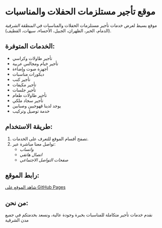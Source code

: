 # موقع تأجير مستلزمات الحفلات والمناسبات

موقع بسيط لعرض خدمات تأجير مستلزمات الحفلات والمناسبات في *المنطقة الشرقية* (الدمام، الخبر، الظهران، الجبيل، الأحساء، سيهات، القطيف).

## الخدمات المتوفرة:

- تأجير طاولات وكراسي
- تأجير خيام ومجالس عربية
- أجهزة صوت وإضاءة
- ديكورات مناسبات
- تأجير كنب
- تأجير مكيفات
- تأجير جلسات
- تأجير طاولات طعام
- تأجير سجاد ملكي
- يوجد لدينا قهوجيين وصبابين
- خدمة توصيل وتركيب

## طريقة الاستخدام:

1. تصفح أقسام الموقع للتعرف على الخدمات.
2. تواصل معنا مباشرة عبر:
   - *واتساب*
   - *اتصال هاتفي*
   - *صفحات التواصل الاجتماعي*

## رابط الموقع:

[شاهد الموقع على GitHub Pages](https://username.github.io/party-website)

## من نحن:

نقدم خدمات تأجير متكاملة للمناسبات بخبرة وجودة عالية، ونسعد بخدمتكم في جميع مدن الشرقية
